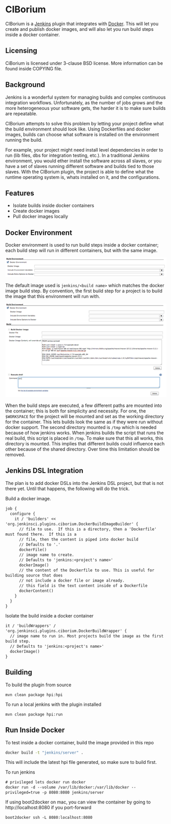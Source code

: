 # CIBorium

CIBorium is a [Jenkins](http://jenkins-ci.org/) plugin that integrates with [Docker](https://www.docker.com/). This will let you create and publish docker images, and will also let you run build steps inside a docker container.

## Licensing

CiBorium is licensed under 3-clause BSD license. More information can be found inside COPYING file.

## Background

Jenkins is a wonderful system for managing builds and complex continuous integration workflows. Unfortunately, as the number of jobs grows and the more heterogeneous your software gets, the harder it is to make sure builds are repeatable.

CIBorium attempts to solve this problem by letting your project define what the build environment should look like.  Using Dockerfiles and docker images, builds can choose what software is installed on the environment running the build.

For example, your project might need install level dependencies in order to run (lib files, dbs for integration testing, etc.).  In a traditional Jenkins environment, you would ether install the software across all slaves, or you have a set of slaves running different software and builds tied to those slaves.  With the CIBorium plugin, the project is able to define what the runtime operating system is, whats installed on it, and the configurations.

## Features

   * Isolate builds inside docker containers
   * Create docker images
   * Pull docker images locally

## Docker Environment

Docker environment is used to run build steps inside a docker container; each build step will run in different containers, but with the same image.

![Docker Environment](https://github.com/pivotalsoftware/CIBorium/blob/master/docs/assets/DockerEnvironment.png)

The default image used is `jenkins/<build name>` which matches the docker image build step. By convention, the first build step for a project is to build the image that this environment will run with.

![Docker Environment and Build Step](https://github.com/pivotalsoftware/CIBorium/blob/master/docs/assets/DockerEnvironmentWithBuildImage.png)

When the build steps are executed, a few different paths are mounted into the container; this is both for simplicity and necessity. For one, the `$WORKSPACE` for the project will be mounted and set as the working directory for the container. This lets builds look the same as if they were run without docker support. The second directory mounted is `/tmp` which is needed because of how jenkins works. When jenkins builds the script that runs the real build, this script is placed in `/tmp`. To make sure that this all works, this directory is mounted. This implies that different builds could influence each other because of the shared directory. Over time this limitation should be removed.

## Jenkins DSL Integration

The plan is to add docker DSLs into the Jenkins DSL project, but that is not there yet.  Until that happens, the following will do the trick.

Build a docker image.

```
job {
  configure {
    it / 'builders' << 'org.jenkinsci.plugins.ciborium.DockerBuildImageBuilder' {
      // file to use.  If this is a directory, then a 'Dockerfile' must found there.  If this is a 
      // file, then the content is piped into docker build
      // Defaults to '.'
      dockerFile()
      // image name to create.
      // Defaults to 'jenkins:<project's name>'
      dockerImage()
      // the content of the Dockerfile to use. This is useful for building source that does
      // not include a docker file or image already.
      // this field is the text content inside of a Dockerfile
      dockerContent()
    }
  }
}

```

Isolate the build inside a docker container

```
it / 'buildWrappers' / 'org.jenkinsci.plugins.ciborium.DockerBuildWrapper' {
  // image name to run in. Most projects build the image as the first build step.
  // Defaults to 'jenkins:<project's name>'
  dockerImage()
}

```

## Building

To build the plugin from source

```
mvn clean package hpi:hpi
```

To run a local jenkins with the plugin installed

```
mvn clean package hpi:run
```

## Run Inside Docker

To test inside a docker container, build the image provided in this repo

```bash
docker build -t "jenkins/server" .
```

This will include the latest hpi file generated, so make sure to build first.

To run jenkins

```
# privileged lets docker run docker
docker run -d --volume /var/lib/docker:/var/lib/docker --privileged=true -p 8080:8080 jenkins/server
```

If using boot2docker on mac, you can view the container by going to http://localhost:8080 if you port-forward

```
boot2docker ssh -L 8080:localhost:8080
```
